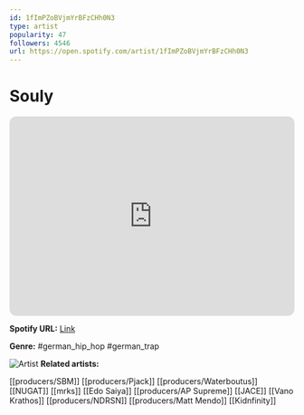 ```yaml
---
id: 1fImPZoBVjmYrBFzCHh0N3
type: artist
popularity: 47
followers: 4546
url: https://open.spotify.com/artist/1fImPZoBVjmYrBFzCHh0N3
---
```

# Souly

<iframe style="border-radius:12px" src="https://open.spotify.com/embed/artist/1fImPZoBVjmYrBFzCHh0N3" width="100%" height="352" frameBorder="0" allowfullscreen="" allow="autoplay; clipboard-write; encrypted-media; fullscreen; picture-in-picture" loading="lazy"></iframe>

**Spotify URL:** [Link](https://open.spotify.com/artist/1fImPZoBVjmYrBFzCHh0N3)

**Genre:**  #german_hip_hop #german_trap

![Artist](https://i.scdn.co/image/ab6761610000e5ebffe472d721e6160ca821c61a)
**Related artists:**

[[producers/SBM]]
[[producers/Pjack]]
[[producers/Waterboutus]]
[[NUGAT]]
[[mrks]]
[[Edo Saiya]]
[[producers/AP Supreme]]
[[JACE]]
[[Vano Krathos]]
[[producers/NDRSN]]
[[producers/Matt Mendo]]
[[Kidnfinity]]
